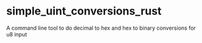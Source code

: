 # simple_uint_conversions_rust
A command line tool to do decimal to hex and hex to binary conversions for u8 input
